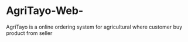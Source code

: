 # AgriTayo-Web-
AgriTayo is a online ordering system for agricultural where customer buy product from seller
